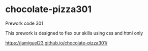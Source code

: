 # chocolate-pizza301
Prework code 301

This prework is designed to flex our skills using css and html only


https://jamiguel23.github.io/chocolate-pizza301/
